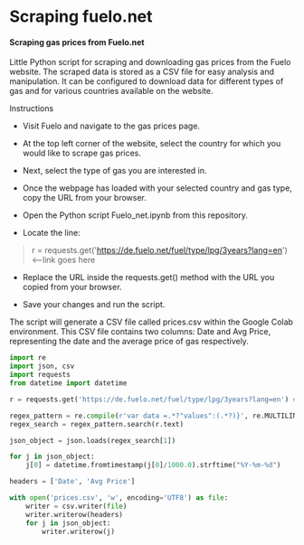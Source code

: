 # Scraping fuelo.net

#### Scraping gas prices from Fuelo.net

Little Python script for scraping and downloading gas prices from the Fuelo website. The scraped data is stored as a CSV file for easy analysis and manipulation. It can be configured to download data for different types of gas and for various countries available on the website.

Instructions

- Visit Fuelo and navigate to the gas prices page.

- At the top left corner of the website, select the country for which you would like to scrape gas prices.

- Next, select the type of gas you are interested in.

- Once the webpage has loaded with your selected country and gas type, copy the URL from your browser.

- Open the Python script Fuelo_net.ipynb from this repository.

- Locate the line:

> r = requests.get('https://de.fuelo.net/fuel/type/lpg/3years?lang=en') <--link goes here

- Replace the URL inside the requests.get() method with the URL you copied from your browser.

- Save your changes and run the script. 

The script will generate a CSV file called prices.csv within the Google Colab environment. This CSV file contains two columns: Date and Avg Price, representing the date and the average price of gas respectively.

```python
import re
import json, csv
import requests
from datetime import datetime

r = requests.get('https://de.fuelo.net/fuel/type/lpg/3years?lang=en') # <--link goes here

regex_pattern = re.compile(r'var data =.*?"values":(.*?)}', re.MULTILINE | re.DOTALL)
regex_search = regex_pattern.search(r.text)

json_object = json.loads(regex_search[1])

for j in json_object:
    j[0] = datetime.fromtimestamp(j[0]/1000.0).strftime("%Y-%m-%d")

headers = ['Date', 'Avg Price']

with open('prices.csv', 'w', encoding='UTF8') as file:
    writer = csv.writer(file)
    writer.writerow(headers)
    for j in json_object:
        writer.writerow(j)
```
